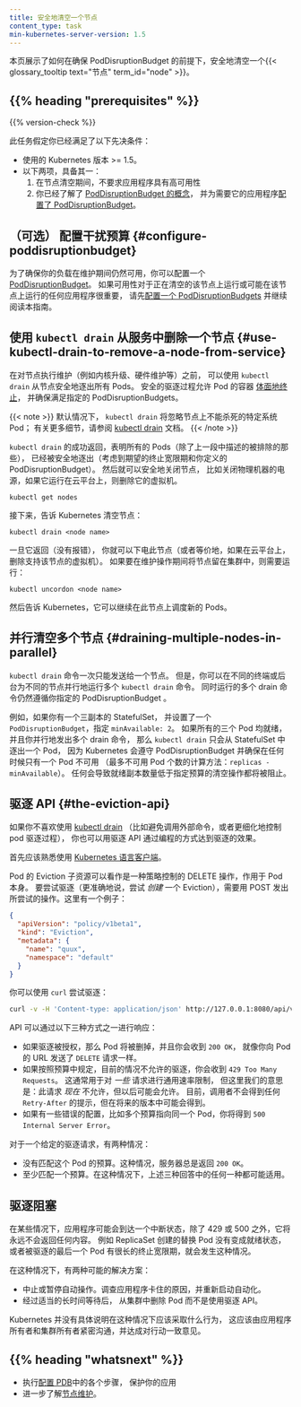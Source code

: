 ```yaml
---
title: 安全地清空一个节点
content_type: task
min-kubernetes-server-version: 1.5
---
```

<!--
---
reviewers:
- davidopp
- mml
- foxish
- kow3ns
title: Safely Drain a Node
content_type: task
min-kubernetes-server-version: 1.5
---
-->

<!-- overview -->
<!-- 
This page shows how to safely drain a node, respecting the PodDisruptionBudget you have defined.
 -->
本页展示了如何在确保 PodDisruptionBudget 的前提下，安全地清空一个{{< glossary_tooltip text="节点" term_id="node" >}}。

## {{% heading "prerequisites" %}}

{{% version-check %}}
<!-- 
This task assumes that you have met the following prerequisites:

* You are using Kubernetes release >= 1.5.
* Either:
  1. You do not require your applications to be highly available during the
     node drain, or
  2. You have read about the [PodDisruptionBudget concept](/docs/concepts/workloads/pods/disruptions/)
     and [Configured PodDisruptionBudgets](/docs/tasks/run-application/configure-pdb/) for
     applications that need them.
-->
此任务假定你已经满足了以下先决条件：

* 使用的 Kubernetes 版本 >= 1.5。
* 以下两项，具备其一：
  1. 在节点清空期间，不要求应用程序具有高可用性
  2. 你已经了解了 [PodDisruptionBudget 的概念](/zh/docs/concepts/workloads/pods/disruptions/)，
并为需要它的应用程序[配置了 PodDisruptionBudget](/zh/docs/tasks/run-application/configure-pdb/)。

<!-- steps -->

<!--
## (Optional) Configure a disruption budget {#configure-poddisruptionbudget}

To endure that your workloads remain available during maintenance, you can
configure a [PodDisruptionBudget](/docs/concepts/workloads/pods/disruptions/).

If availability is important for any applications that run or could run on the node(s)
that you are draining, [configure a PodDisruptionBudgets](/docs/tasks/run-application/configure-pdb/)
first and the continue following this guide.
-->
## （可选） 配置干扰预算 {#configure-poddisruptionbudget}

为了确保你的负载在维护期间仍然可用，你可以配置一个 [PodDisruptionBudget](/zh/docs/concepts/workloads/pods/disruptions/)。
如果可用性对于正在清空的该节点上运行或可能在该节点上运行的任何应用程序很重要，
请先[配置一个 PodDisruptionBudgets](/zh/docs/tasks/run-application/configure-pdb/) 并继续
阅读本指南。

<!-- 
## Use `kubectl drain` to remove a node from service

You can use `kubectl drain` to safely evict all of your pods from a
node before you perform maintenance on the node (e.g. kernel upgrade,
hardware maintenance, etc.). Safe evictions allow the pod's containers
to [gracefully terminate](/docs/concepts/workloads/pods/pod-lifecycle/#pod-termination)
and will respect the `PodDisruptionBudgets` you have specified.
-->
## 使用 `kubectl drain` 从服务中删除一个节点 {#use-kubectl-drain-to-remove-a-node-from-service}

在对节点执行维护（例如内核升级、硬件维护等）之前，
可以使用 `kubectl drain` 从节点安全地逐出所有 Pods。
安全的驱逐过程允许 Pod 的容器
[体面地终止](/zh/docs/concepts/workloads/pods/pod-lifecycle/#pod-termination)，
并确保满足指定的 PodDisruptionBudgets。

<!-- 
By default `kubectl drain` will ignore certain system pods on the node
that cannot be killed; see
the [kubectl drain](/docs/reference/generated/kubectl/kubectl-commands/#drain)
documentation for more details.
-->
{{< note >}}
默认情况下， `kubectl drain` 将忽略节点上不能杀死的特定系统 Pod；
有关更多细节，请参阅
[kubectl drain](/docs/reference/generated/kubectl/kubectl-commands/#drain) 文档。
{{< /note >}}

<!-- 
When `kubectl drain` returns successfully, that indicates that all of
the pods (except the ones excluded as described in the previous paragraph)
have been safely evicted (respecting the desired graceful termination period,
and respecting the PodDisruptionBudget you have defined). It is then safe to
bring down the node by powering down its physical machine or, if running on a
cloud platform, deleting its virtual machine.

First, identify the name of the node you wish to drain. You can list all of the nodes in your cluster with
-->
`kubectl drain` 的成功返回，表明所有的 Pods（除了上一段中描述的被排除的那些），
已经被安全地逐出（考虑到期望的终止宽限期和你定义的 PodDisruptionBudget）。
然后就可以安全地关闭节点，
比如关闭物理机器的电源，如果它运行在云平台上，则删除它的虚拟机。

```shell
kubectl get nodes
```

<!-- 
Next, tell Kubernetes to drain the node:
-->
接下来，告诉 Kubernetes 清空节点：

```shell
kubectl drain <node name>
```

<!-- 
Once it returns (without giving an error), you can power down the node
(or equivalently, if on a cloud platform, delete the virtual machine backing the node).
If you leave the node in the cluster during the maintenance operation, you need to run
-->
一旦它返回（没有报错），
你就可以下电此节点（或者等价地，如果在云平台上，删除支持该节点的虚拟机）。
如果要在维护操作期间将节点留在集群中，则需要运行：

```shell
kubectl uncordon <node name>
```
<!-- 
afterwards to tell Kubernetes that it can resume scheduling new pods onto the node.
-->
然后告诉 Kubernetes，它可以继续在此节点上调度新的 Pods。

<!-- 
## Draining multiple nodes in parallel

The `kubectl drain` command should only be issued to a single node at a
time. However, you can run multiple `kubectl drain` commands for
different nodes in parallel, in different terminals or in the
background. Multiple drain commands running concurrently will still
respect the `PodDisruptionBudget` you specify.
-->
## 并行清空多个节点  {#draining-multiple-nodes-in-parallel}

 `kubectl drain` 命令一次只能发送给一个节点。
 但是，你可以在不同的终端或后台为不同的节点并行地运行多个 `kubectl drain` 命令。
 同时运行的多个 drain 命令仍然遵循你指定的 PodDisruptionBudget 。

<!-- 
For example, if you have a StatefulSet with three replicas and have
set a PodDisruptionBudget for that set specifying `minAvailable: 2`,
`kubectl drain` only evicts a pod from the StatefulSet if all three
replicas pods are ready; if then you issue multiple drain commands in
parallel, Kubernetes respects the PodDisruptionBudget and ensure
that only 1 (calculated as `replicas - minAvailable`) Pod is unavailable
at any given time. Any drains that would cause the number of ready
replicas to fall below the specified budget are blocked.
-->
例如，如果你有一个三副本的 StatefulSet，
并设置了一个 `PodDisruptionBudget`，指定 `minAvailable: 2`。
如果所有的三个 Pod 均就绪，并且你并行地发出多个 drain 命令，
那么 `kubectl drain` 只会从 StatefulSet 中逐出一个 Pod，
因为 Kubernetes 会遵守 PodDisruptionBudget 并确保在任何时候只有一个 Pod 不可用
（最多不可用 Pod 个数的计算方法：`replicas - minAvailable`）。
任何会导致就绪副本数量低于指定预算的清空操作都将被阻止。

<!-- 
## The Eviction API

If you prefer not to use [kubectl drain](/docs/reference/generated/kubectl/kubectl-commands/#drain) (such as
to avoid calling to an external command, or to get finer control over the pod
eviction process), you can also programmatically cause evictions using the eviction API.
-->
## 驱逐 API {#the-eviction-api}
如果你不喜欢使用
[kubectl drain](/docs/reference/generated/kubectl/kubectl-commands/#drain)
（比如避免调用外部命令，或者更细化地控制 pod 驱逐过程），
你也可以用驱逐 API 通过编程的方式达到驱逐的效果。

<!-- 
You should first be familiar with using [Kubernetes language clients](/docs/tasks/administer-cluster/access-cluster-api/#programmatic-access-to-the-api).

The eviction subresource of a
pod can be thought of as a kind of policy-controlled DELETE operation on the pod
itself. To attempt an eviction (perhaps more REST-precisely, to attempt to
*create* an eviction), you POST an attempted operation. Here's an example:
-->
首先应该熟悉使用 
[Kubernetes 语言客户端](/zh/docs/tasks/administer-cluster/access-cluster-api/#programmatic-access-to-the-api)。

Pod 的 Eviction 子资源可以看作是一种策略控制的 DELETE 操作，作用于 Pod 本身。
要尝试驱逐（更准确地说，尝试 *创建* 一个 Eviction），需要用 POST 发出所尝试的操作。这里有一个例子：

```json
{
  "apiVersion": "policy/v1beta1",
  "kind": "Eviction",
  "metadata": {
    "name": "quux",
    "namespace": "default"
  }
}
```

<!-- 
You can attempt an eviction using `curl`:
-->
你可以使用 `curl` 尝试驱逐：

```bash
curl -v -H 'Content-type: application/json' http://127.0.0.1:8080/api/v1/namespaces/default/pods/quux/eviction -d @eviction.json
```

<!-- 
The API can respond in one of three ways:

- If the eviction is granted, then the pod is deleted just as if you had sent
  a `DELETE` request to the pod's URL and you get back `200 OK`.
- If the current state of affairs wouldn't allow an eviction by the rules set
  forth in the budget, you get back `429 Too Many Requests`. This is
  typically used for generic rate limiting of *any* requests, but here we mean
  that this request isn't allowed *right now* but it may be allowed later.
  Currently, callers do not get any `Retry-After` advice, but they may in
  future versions.
- If there is some kind of misconfiguration, like multiple budgets pointing at
  the same pod, you will get `500 Internal Server Error`.
-->
API 可以通过以下三种方式之一进行响应：

- 如果驱逐被授权，那么 Pod 将被删掉，并且你会收到 `200 OK`，
  就像你向 Pod 的 URL 发送了 `DELETE` 请求一样。
- 如果按照预算中规定，目前的情况不允许的驱逐，你会收到 `429 Too Many Requests`。
  这通常用于对 *一些* 请求进行通用速率限制，
  但这里我们的意思是：此请求 *现在* 不允许，但以后可能会允许。
  目前，调用者不会得到任何 `Retry-After` 的提示，但在将来的版本中可能会得到。
- 如果有一些错误的配置，比如多个预算指向同一个 Pod，你将得到 `500 Internal Server Error`。

<!-- 
For a given eviction request, there are two cases:

- There is no budget that matches this pod. In this case, the server always
  returns `200 OK`.
- There is at least one budget. In this case, any of the three above responses may
   apply.
-->
对于一个给定的驱逐请求，有两种情况：

- 没有匹配这个 Pod 的预算。这种情况，服务器总是返回 `200 OK`。
- 至少匹配一个预算。在这种情况下，上述三种回答中的任何一种都可能适用。

<!-- 
## Stuck evictions

In some cases, an application may reach a broken state, one where unless you intervene the
eviction API will never return anything other than 429 or 500.

For example: this can happen if ReplicaSet is creating Pods for your application but
the replacement Pods do not become `Ready`. You can also see similar symptoms if the
last Pod evicted has a very long termination grace period.

In this case, there are two potential solutions:

- Abort or pause the automated operation. Investigate the reason for the stuck application,
  and restart the automation.
- After a suitably long wait, `DELETE` the Pod from your cluster's control plane, instead
  of using the eviction API.

Kubernetes does not specify what the behavior should be in this case; it is up to the
application owners and cluster owners to establish an agreement on behavior in these cases.
-->
## 驱逐阻塞

在某些情况下，应用程序可能会到达一个中断状态，除了 429 或 500 之外，它将永远不会返回任何内容。
例如 ReplicaSet 创建的替换 Pod 没有变成就绪状态，或者被驱逐的最后一个 
Pod 有很长的终止宽限期，就会发生这种情况。

在这种情况下，有两种可能的解决方案：

- 中止或暂停自动操作。调查应用程序卡住的原因，并重新启动自动化。
- 经过适当的长时间等待后， 从集群中删除 Pod 而不是使用驱逐 API。

Kubernetes 并没有具体说明在这种情况下应该采取什么行为，
这应该由应用程序所有者和集群所有者紧密沟通，并达成对行动一致意见。

## {{% heading "whatsnext" %}}


<!-- 
* Follow steps to protect your application by [configuring a Pod Disruption Budget](/docs/tasks/run-application/configure-pdb/).
* Learn more about [maintenance on a node](/docs/tasks/administer-cluster/cluster-management/#maintenance-on-a-node).
  -->
* 执行[配置 PDB](/zh/docs/tasks/run-application/configure-pdb/)中的各个步骤，
  保护你的应用
* 进一步了解[节点维护](/zh/docs/tasks/administer-cluster/cluster-management/#maintenance-on-a-node)。
